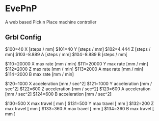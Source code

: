 # EvePnP

A web based Pick n Place machine controller

## Grbl Config

$100=40     X [steps / mm]
$101=40 Y [steps / mm]
$102=4.444  Z [steps / mm]
$103=8.889 A [steps / mm]
\$104=8.889 B [steps / mm]

$110=20000    X max rate [mm / min]
$111=20000 Y max rate [mm / min]
$112=2000     Z max rate [mm / min]
$113=2000 A max rate [mm / min]
\$114=2000 B max rate [mm / min]

$120=1000     X acceleration [mm / sec^2]
$121=1000 Y acceleration [mm / sec^2]
$122=600      Z acceleration [mm / sec^2]
$123=600 A acceleration [mm / sec^2]
\$124=600 B acceleration [mm / sec^2]

$130=500  X max travel [ mm ]
$131=500 Y max travel [ mm ]
$132=200  Z max travel [ mm ]
$133=360 A max travel [ mm ]
\$134=360 B max travel [ mm ]

